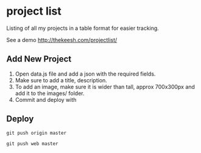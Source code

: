 # project list

Listing of all my projects in a table format for easier tracking.

See a demo http://thekeesh.com/projectlist/

## Add New Project

1. Open data.js file and add a json with the required fields.
2. Make sure to add a title, description.
3. To add an image, make sure it is wider than tall, approx 700x300px and add
it to the images/ folder.
4. Commit and deploy with


## Deploy


    git push origin master

    git push web master

